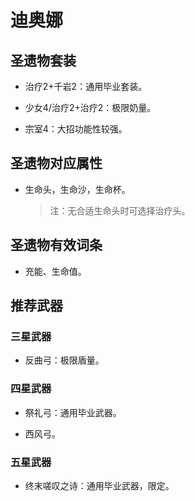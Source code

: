 # 迪奥娜

## 圣遗物套装  

- 治疗2+千岩2：通用毕业套装。  

- 少女4/治疗2+治疗2：极限奶量。  

- 宗室4：大招功能性较强。  

## 圣遗物对应属性  

- 生命头，生命沙，生命杯。  

  > 注：无合适生命头时可选择治疗头。  

## 圣遗物有效词条  

- 充能、生命值。  

## 推荐武器  

### 三星武器  

- 反曲弓：极限盾量。  

### 四星武器  

- 祭礼弓：通用毕业武器。  

- 西风弓。  

### 五星武器  

- 终末嗟叹之诗：通用毕业武器，限定。
